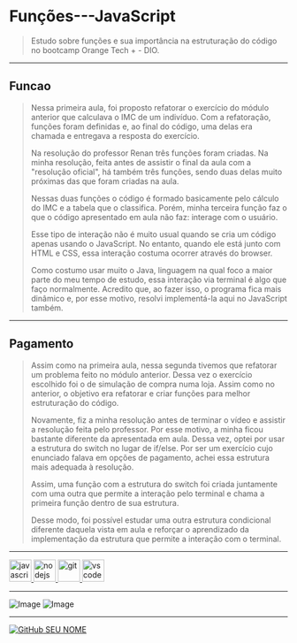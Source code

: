 # Funções---JavaScript
> Estudo sobre funções e sua importância na estruturação do código no bootcamp Orange Tech + - DIO.

---

## Funcao
> Nessa primeira aula, foi proposto refatorar o exercício do módulo anterior que calculava o IMC de um indivíduo. Com a refatoração, funções foram definidas e, ao final do código, uma delas era chamada e entregava a resposta do exercício.
>
> Na resolução do professor Renan três funções foram criadas. Na minha resolução, feita antes de assistir o final da aula com a "resolução oficial", há também três funções, sendo duas delas muito próximas das que foram criadas na aula. 
> 
> Nessas duas funções o código é formado basicamente pelo cálculo do IMC e a tabela que o classifica. Porém, minha terceira função faz o que o código apresentado em aula não faz: interage com o usuário.
>
> Esse tipo de interação não é muito usual quando se cria um código apenas usando o JavaScript. No entanto, quando ele está junto com HTML e CSS, essa interação costuma ocorrer através do browser. 
> 
> Como costumo usar muito o Java, linguagem na qual foco a maior parte do meu tempo de estudo, essa interação via terminal é algo que faço normalmente. Acredito que, ao fazer isso, o programa fica mais dinâmico e, por esse motivo, resolvi implementá-la aqui no JavaScript também. 

---

## Pagamento
> Assim como na primeira aula, nessa segunda tivemos que refatorar um problema feito no módulo anterior. Dessa vez o exercício escolhido foi o de simulação de compra numa loja. Assim como no anterior, o objetivo era refatorar e criar funções para melhor estruturação do código.
>
> Novamente, fiz a minha resolução antes de terminar o vídeo e assistir a resolução feita pelo professor. Por esse motivo, a minha ficou bastante diferente da apresentada em aula. Dessa vez, optei por usar a estrutura do switch no lugar de if/else. Por ser um exercício cujo enunciado falava em opções de pagamento, achei essa estrutura mais adequada à resolução.
>
> Assim, uma função com a estrutura do switch foi criada juntamente com uma outra que permite a interação pelo terminal e chama a primeira função dentro de sua estrutura.
>
> Desse modo, foi possível estudar uma outra estrutura condicional diferente daquela vista em aula e reforçar o aprendizado da implementação da estrutura que permite a interação com o terminal.
---

<a href="https://developer.mozilla.org/en-US/docs/Web/JavaScript">
   <img src="https://cdn.jsdelivr.net/gh/devicons/devicon/icons/javascript/javascript-original.svg" alt="javascript" width="40" height="40"/>
</a>
<a href="https://nodejs.org">
   <img src="https://cdn.jsdelivr.net/gh/devicons/devicon/icons/nodejs/nodejs-original.svg" alt="nodejs" width="40" height="40"/>
</a>   
<a href="https://git-scm.com/">
   <img src="https://cdn.jsdelivr.net/gh/devicons/devicon/icons/git/git-original.svg" alt="git" width="40" height="40"/>
</a>  
<a href="https://code.visualstudio.com/">
   <img src="https://cdn.jsdelivr.net/gh/devicons/devicon/icons/vscode/vscode-original.svg" alt="vscode" width="40" height="40"/>
</a>

---    
![Image](https://img.shields.io/badge/GitHub-100000?style=for-the-badge&logo=github&logoColor=white)
![Image](https://img.shields.io/badge/Markdown-000000?style=for-the-badge&logo=markdown&logoColor=white)

---

[![GitHub SEU NOME]( https://img.shields.io/github/followers/AmandaPardinho?label=follow&style=social)](https://github.com/AmandaPardinho)
